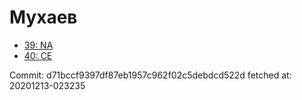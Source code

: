 # Мухаев
- [39: NA](39.md)
- [40: CE](40.md)

Commit: d71bccf9397df87eb1957c962f02c5debdcd522d
 fetched at: 20201213-023235
